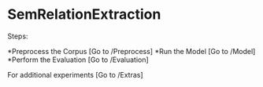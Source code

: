 # SemRelationExtraction

Steps:

*Preprocess the Corpus [Go to /Preprocess]
*Run the Model [Go  to /Model]
*Perform the Evaluation [Go to /Evaluation]

For additional experiments [Go to /Extras]